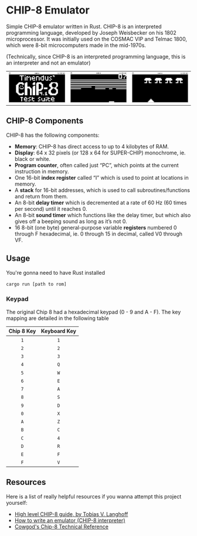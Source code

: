 # CHIP-8 Emulator

Simple CHIP-8 emulator written in Rust. CHIP-8 is an interpreted programming language, developed by Joseph Weisbecker on his 1802 microprocessor. It was initially used on the COSMAC VIP and Telmac 1800, which were 8-bit microcomputers made in the mid-1970s.

(Technically, since CHIP-8 is an interpreted programming language, this is an interpreter and not an emulator)

<table>
  <tr>
    <td><img src="images/1.png" alt="1" width="300"/></td>
    <td><img src="images/2.png" alt="2" width="300"/></td>
    <td><img src="images/3.png" alt="3" width="300"/></td>
  </tr>
</table>

## CHIP-8 Components

CHIP-8 has the following components:

- **Memory**: CHIP-8 has direct access to up to 4 kilobytes of RAM.
- **Display**: 64 x 32 pixels (or 128 x 64 for SUPER-CHIP) monochrome, ie. black or white.
- **Program counter**, often called just “PC”, which points at the current instruction in memory.
- One 16-bit **index register** called “I” which is used to point at locations in memory.
- A **stack** for 16-bit addresses, which is used to call subroutines/functions and return from them.
- An 8-bit **delay timer** which is decremented at a rate of 60 Hz (60 times per second) until it reaches 0.
- An 8-bit **sound timer** which functions like the delay timer, but which also gives off a beeping sound as long as it’s not 0.
- 16 8-bit (one byte) general-purpose variable **registers** numbered 0 through F hexadecimal, ie. 0 through 15 in decimal, called V0 through VF.

## Usage

You're gonna need to have Rust installed

```rust
cargo run [path to rom]
```

### Keypad

The original Chip 8 had a hexadecimal keypad (0 - 9 and A - F). The key mapping are detailed in the following table

| Chip 8 Key | Keyboard Key |
| :--------: | :----------: |
|    `1`     |     `1`      |
|    `2`     |     `2`      |
|    `3`     |     `3`      |
|    `4`     |     `Q`      |
|    `5`     |     `W`      |
|    `6`     |     `E`      |
|    `7`     |     `A`      |
|    `8`     |     `S`      |
|    `9`     |     `D`      |
|    `0`     |     `X`      |
|    `A`     |     `Z`      |
|    `B`     |     `C`      |
|    `C`     |     `4`      |
|    `D`     |     `R`      |
|    `E`     |     `F`      |
|    `F`     |     `V`      |

## Resources

Here is a list of really helpful resources if you wanna attempt this project yourself:

- [High level CHIP-8 guide, by Tobias V. Langhoff](https://tobiasvl.github.io/blog/write-a-chip-8-emulator/#fx0a-get-key)
- [How to write an emulator (CHIP-8 interpreter)](https://multigesture.net/articles/how-to-write-an-emulator-chip-8-interpreter/)
- [Cowgod's Chip-8 Technical Reference](http://devernay.free.fr/hacks/chip8/C8TECH10.HTM)
